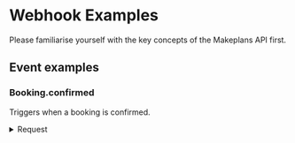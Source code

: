 # Webhook Examples

Please familiarise yourself with the key concepts of the Makeplans API first.

## Event examples

### Booking.confirmed

Triggers when a booking is confirmed.

<details>
<summary>Request</summary>

```http
POST /makeplans-events HTTP/1.1
Host: example.org
Content-Type: application/json; charset=utf-8
User-Agent: Makeplans API
X-MakePlans-Signature: sha256=foobar
```

```json
{
  "event": "booking.confirmed",
  "idempotency_id": "0fc2da72-670f-48d8-98e8-dd181c85c2ee",
  "generated_at": "2024-12-04T12:27:53+01:00",
  "performed_by": {"user": {"id": 1337, "name": "Mr Smith"}},
  "data": {
    "object": "booking",
    "id": 1,
    "booking": {
      "booked_from": "2012-09-29T07:00:00+02:00",
      "booked_to": "2012-09-29T08:00:00+02:00",
      "created_at": "2012-09-20T15:34:16+02:00",
      "custom_data": null,
      "count": 1,
      "expires_at": null,
      "external_id": null,
      "id": 1,
      "notes": "Very handsome customer",
      "person_id": 1,
      "resource_id": 1,
      "service_id": 1,
      "state": "confirmed",
      "status": null,
      "updated_at": "2012-09-20T15:34:16+02:00"
    }
  }
}
```
</details>